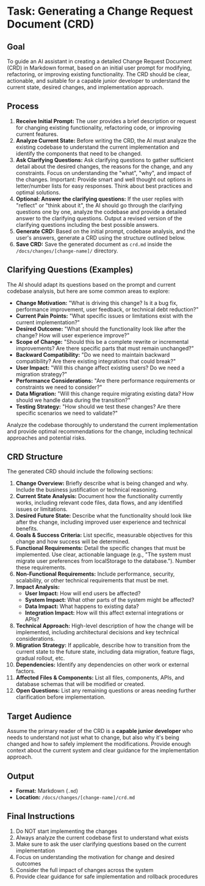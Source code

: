 # Task: Generating a Change Request Document (CRD)

## Goal

To guide an AI assistant in creating a detailed Change Request Document (CRD) in Markdown format, based on an initial user prompt for modifying, refactoring, or improving existing functionality. The CRD should be clear, actionable, and suitable for a capable junior developer to understand the current state, desired changes, and implementation approach.

## Process

1.  **Receive Initial Prompt:** The user provides a brief description or request for changing existing functionality, refactoring code, or improving current features.
2.  **Analyze Current State:** Before writing the CRD, the AI must analyze the existing codebase to understand the current implementation and identify the components that need to be changed.
3.  **Ask Clarifying Questions:** Ask clarifying questions to gather sufficient detail about the desired changes, the reasons for the change, and any constraints. Focus on understanding the "what", "why", and impact of the changes. Important: Provide smart and well thought out options in letter/number lists for easy responses. Think about best practices and optimal solutions.
4. **Optional: Answer the clarifying questions:** If the user replies with "reflect" or "think about it", the AI should go through the clarifying questions one by one, analyze the codebase and provide a detailed answer to the clarifying questions. Output a revised version of the clarifying questions including the best possible answers.
5.  **Generate CRD:** Based on the initial prompt, codebase analysis, and the user's answers, generate a CRD using the structure outlined below.
6.  **Save CRD:** Save the generated document as `crd.md` inside the `/docs/changes/[change-name]/` directory.

## Clarifying Questions (Examples)

The AI should adapt its questions based on the prompt and current codebase analysis, but here are some common areas to explore:

*   **Change Motivation:** "What is driving this change? Is it a bug fix, performance improvement, user feedback, or technical debt reduction?"
*   **Current Pain Points:** "What specific issues or limitations exist with the current implementation?"
*   **Desired Outcome:** "What should the functionality look like after the change? How will user experience improve?"
*   **Scope of Change:** "Should this be a complete rewrite or incremental improvements? Are there specific parts that must remain unchanged?"
*   **Backward Compatibility:** "Do we need to maintain backward compatibility? Are there existing integrations that could break?"
*   **User Impact:** "Will this change affect existing users? Do we need a migration strategy?"
*   **Performance Considerations:** "Are there performance requirements or constraints we need to consider?"
*   **Data Migration:** "Will this change require migrating existing data? How should we handle data during the transition?"
*   **Testing Strategy:** "How should we test these changes? Are there specific scenarios we need to validate?"

Analyze the codebase thoroughly to understand the current implementation and provide optimal recommendations for the change, including technical approaches and potential risks.

## CRD Structure

The generated CRD should include the following sections:

1.  **Change Overview:** Briefly describe what is being changed and why. Include the business justification or technical reasoning.
2.  **Current State Analysis:** Document how the functionality currently works, including relevant code files, data flows, and any identified issues or limitations.
3.  **Desired Future State:** Describe what the functionality should look like after the change, including improved user experience and technical benefits.
4.  **Goals & Success Criteria:** List specific, measurable objectives for this change and how success will be determined.
5.  **Functional Requirements:** Detail the specific changes that must be implemented. Use clear, actionable language (e.g., "The system must migrate user preferences from localStorage to the database."). Number these requirements.
6.  **Non-Functional Requirements:** Include performance, security, scalability, or other technical requirements that must be met.
7.  **Impact Analysis:** 
     - **User Impact:** How will end users be affected?
     - **System Impact:** What other parts of the system might be affected?
     - **Data Impact:** What happens to existing data?
     - **Integration Impact:** How will this affect external integrations or APIs?
8.  **Technical Approach:** High-level description of how the change will be implemented, including architectural decisions and key technical considerations.
9.  **Migration Strategy:** If applicable, describe how to transition from the current state to the future state, including data migration, feature flags, gradual rollout, etc.
10. **Dependencies:** Identify any dependencies on other work or external factors.
11. **Affected Files & Components:** List all files, components, APIs, and database schemas that will be modified or created.
12. **Open Questions:** List any remaining questions or areas needing further clarification before implementation.

## Target Audience

Assume the primary reader of the CRD is a **capable junior developer** who needs to understand not just what to change, but also why it's being changed and how to safely implement the modifications. Provide enough context about the current system and clear guidance for the implementation approach.

## Output

*   **Format:** Markdown (`.md`)
*   **Location:** `/docs/changes/[change-name]/crd.md`

## Final Instructions

1. Do NOT start implementing the changes
2. Always analyze the current codebase first to understand what exists
3. Make sure to ask the user clarifying questions based on the current implementation
4. Focus on understanding the motivation for change and desired outcomes
5. Consider the full impact of changes across the system
6. Provide clear guidance for safe implementation and rollback procedures 
